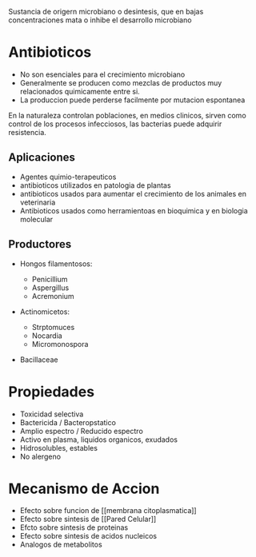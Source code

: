 Sustancia de origern microbiano o desintesis, que en bajas concentraciones mata o inhibe el desarrollo microbiano

# Antibioticos

- No son esenciales para el crecimiento microbiano
- Generalmente se producen como mezclas de productos muy relacionados quimicamente entre si.
- La produccion puede perderse facilmente por mutacion espontanea

En la naturaleza controlan poblaciones, en medios clinicos, sirven como control de los procesos infecciosos, las bacterias puede adquirir resistencia.

## Aplicaciones 

- Agentes quimio-terapeuticos
- antibioticos utilizados en patologia de plantas
- antibioticos usados para aumentar el crecimiento de los animales en veterinaria
- Antibioticos usados como herramientoas en bioquimica y en biologia molecular

## Productores

- Hongos filamentosos:
	- Penicillium 
	- Aspergillus
	- Acremonium

- Actinomicetos:
	- Strptomuces
	- Nocardia
	- Micromonospora

- Bacillaceae

# Propiedades

- Toxicidad selectiva
- Bactericida / Bacteropstatico
- Amplio espectro / Reducido espectro
- Activo en plasma, liquidos organicos, exudados
- Hidrosolubles, estables
- No alergeno

# Mecanismo de Accion

- Efecto sobre funcion de [[membrana citoplasmatica]]
- Efecto sobre sintesis de [[Pared Celular]]
- Efcto sobre sintesis de proteinas
- Efecto sobre sintesis de acidos nucleicos
- Analogos de metabolitos